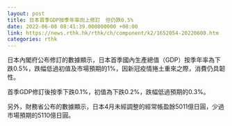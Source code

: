 ```yaml
---
layout: post
title: 日本首季GDP按季年率向上修訂　但仍跌0.5%
date: 2022-06-08 08:41:39.000000000 +08:00
link: https://news.rthk.hk/rthk/ch/component/k2/1652054-20220608.htm
categories: rthk
---
```


日本內閣府公布修訂的數據顯示，日本首季國內生產總值（GDP）按季年率為下跌0.5%，跌幅低過初值及市場預期的1%，因新冠疫情捲土重來之際，消費仍具韌性。

首季GDP修訂後按季下跌0.1%，初值為下跌0.2%，跌幅低過預期的0.3%。

另外，財務省公布的數據顯示，日本4月未經調整的經常帳盈餘5011億日圓，少過市場預期的5110億日圓。
